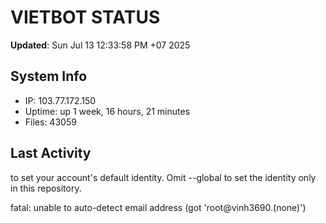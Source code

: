 # VIETBOT STATUS
**Updated**: Sun Jul 13 12:33:58 PM +07 2025

## System Info
- IP: 103.77.172.150
- Uptime: up 1 week, 16 hours, 21 minutes
- Files: 43059

## Last Activity

to set your account's default identity.
Omit --global to set the identity only in this repository.

fatal: unable to auto-detect email address (got 'root@vinh3690.(none)')
